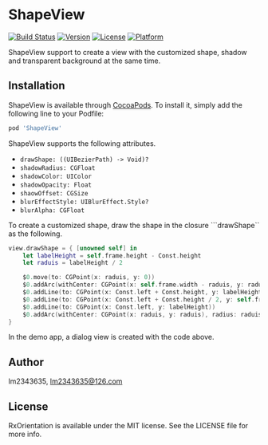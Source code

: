 # ShapeView

[![Build Status](https://travis-ci.org/lm2343635/ShapeView.svg?branch=master)](https://travis-ci.org/lm2343635/ShapeView)
[![Version](https://img.shields.io/cocoapods/v/ShapeView.svg?style=flat)](https://cocoapods.org/pods/ShapeView)
[![License](https://img.shields.io/cocoapods/l/ShapeView.svg?style=flat)](https://cocoapods.org/pods/ShapeView)
[![Platform](https://img.shields.io/cocoapods/p/ShapeView.svg?style=flat)](https://cocoapods.org/pods/ShapeView)

ShapeView support to create a view with the customized shape, shadow and transparent background at the same time.

## Installation

ShapeView is available through [CocoaPods](https://cocoapods.org). To install
it, simply add the following line to your Podfile:

```ruby
pod 'ShapeView'
```

ShapeView supports the following attributes.

- ```drawShape: ((UIBezierPath) -> Void)?```
- ```shadowRadius: CGFloat```
- ```shadowColor: UIColor```
- ```shadowOpacity: Float```
- ```shaowOffset: CGSize```
- ```blurEffectStyle: UIBlurEffect.Style?```
- ```blurAlpha: CGFloat```

To create a customized shape, draw the shape in the closure ```drawShape`` as the following.

```Swift
view.drawShape = { [unowned self] in
    let labelHeight = self.frame.height - Const.height
    let raduis = labelHeight / 2

    $0.move(to: CGPoint(x: raduis, y: 0))
    $0.addArc(withCenter: CGPoint(x: self.frame.width - raduis, y: raduis), radius: raduis, startAngle: -.pi / 2, endAngle: .pi / 2, clockwise: true)
    $0.addLine(to: CGPoint(x: Const.left + Const.height, y: labelHeight))
    $0.addLine(to: CGPoint(x: Const.left + Const.height / 2, y: self.frame.height))
    $0.addLine(to: CGPoint(x: Const.left, y: labelHeight))
    $0.addArc(withCenter: CGPoint(x: raduis, y: raduis), radius: raduis, startAngle: .pi / 2, endAngle: -.pi / 2, clockwise: true)
}
```

In the demo app, a dialog view is created with the code above.

## Author

lm2343635, lm2343635@126.com

## License

RxOrientation is available under the MIT license. See the LICENSE file for more info.